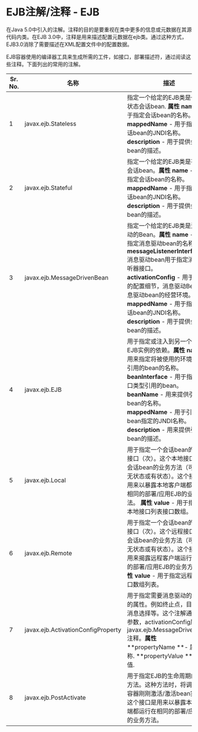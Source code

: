 # EJB注解/注释 - EJB

在Java 5.0中引入的注解。注释的目的是要重视在类中更多的信息或元数据在其源代码内类。在EJB 3.0中，注释是用来描述配置元数据在ejb类。通过这种方式，EJB3.0消除了需要描述在XML配置文件中的配置数据。

EJB容器使用的编译器工具来生成所需的工件，如接口，部署描述符，通过阅读这些注释。下面列出的常用的注解。

| Sr. No. | 名称 | 描述 |
| --- | --- | --- |
| 1 | javax.ejb.Stateless | 指定一个给定的EJB类是一个无状态会话bean. **属性**   **name** - 用于指定会话bean的名称。   **mappedName** - 用于指定的会话bean的JNDI名称。   **description** - 用于提供会话bean的描述。 |
| 2 | javax.ejb.Stateful | 指定一个给定的EJB类是有状态会话bean。**属性**   **name** - 用于指定会话bean的名称。   **mappedName** - 用于指定的会话bean的JNDI名称。   **description** - 用于提供会话bean的描述。 |
| 3 | javax.ejb.MessageDrivenBean | 指定一个给定的EJB类是消息驱动的Bean。**属性**   **name** - 用于指定消息驱动bean的名称。   **messageListenerInterface** - 消息驱动bean用于指定消息监听器接口。   **activationConfig** - 用于指定的配置细节，消息驱动Bean消息驱动bean的经营环境。   **mappedName** - 用于指定的会话bean的JNDI名称。   **description** - 用于提供会话bean的描述。 |
| 4 | javax.ejb.EJB | 用于指定或注入到另一个EJB的EJB实例的依赖。**属性**   **name** - 用来指定将被使用的环境中找到引用的bean的名称。   **beanInterface** - 用于指定的接口类型引用的bean。   **beanName** - 用来提供引用的bean的名称。   **mappedName** - 用于引用bean指定的JNDI名称。   **description** - 用来提供引用的bean的描述。 |
| 5 | javax.ejb.Local | 用于指定一个会话bean的本地接口（次）。这个本地接口状态会话bean的业务方法（可以是无状态或有状态）。这个接口是用来以暴露本地客户端都运行在相同的部署/应用EJB的业务方法。 **属性**   **value** - 用于指定的本地接口列表接口数组。 |
| 6 | javax.ejb.Remote | 用于指定一个会话bean的远程接口（次）。这个远程接口状态会话bean的业务方法（可以是无状态或有状态）。这个接口是用来揭露远程客户端运行在不同的部署/应用EJB的业务方法。**属性**  **value** - 用于指定远程接口接口数组列表。 |
| 7 | javax.ejb.ActivationConfigProperty |  用于指定需要消息驱动的Bean的属性。例如终止点，目的地，消息选择等。这个注解通过作为参数，activationConfig属性javax.ejb.MessageDrivenBean注释。**属性**   **propertyName **- 属性名称.   **propertyValue **- 属性值. |
| 8 | javax.ejb.PostActivate | 用于指定EJB的生命周期的回调方法。这种方法时，将调用EJB容器刚刚激活/激活bean实例。这个接口是用来以暴露本地客户端都运行在相同的部署/应用EJB的业务方法。 |

